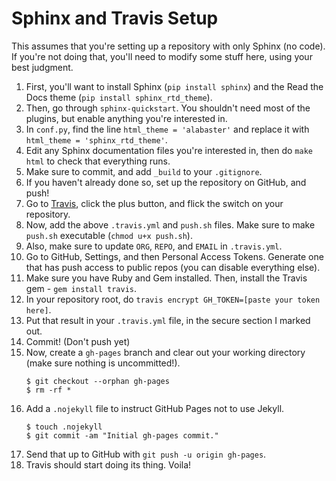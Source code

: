 # Sphinx and Travis Setup

This assumes that you're setting up a repository with only Sphinx (no code).  If you're not doing that, you'll need to modify some stuff here, using your best judgment.

1. First, you'll want to install Sphinx (`pip install sphinx`) and the Read the Docs theme (`pip install sphinx_rtd_theme`).
2. Then, go through `sphinx-quickstart`.  You shouldn't need most of the plugins, but enable anything you're interested in.
3. In `conf.py`, find the line `html_theme = 'alabaster'` and replace it with `html_theme = 'sphinx_rtd_theme'`.
4. Edit any Sphinx documentation files you're interested in, then do `make html` to check that everything runs.
5. Make sure to commit, and add `_build` to your `.gitignore`.
6. If you haven't already done so, set up the repository on GitHub, and push!
7. Go to [Travis](https://travis-ci.org), click the plus button, and flick the switch on your repository.
8. Now, add the above `.travis.yml` and `push.sh` files.  Make sure to make `push.sh` executable (`chmod u+x push.sh`).
9. Also, make sure to update `ORG`, `REPO`, and `EMAIL` in `.travis.yml`.
10. Go to GitHub, Settings, and then Personal Access Tokens.  Generate one that has push access to public repos (you can disable everything else).
11. Make sure you have Ruby and Gem installed.  Then, install the Travis gem - `gem install travis`.
12. In your repository root, do `travis encrypt GH_TOKEN=[paste your token here]`.
13. Put that result in your `.travis.yml` file, in the secure section I marked out.
14. Commit!  (Don't push yet)
15. Now, create a `gh-pages` branch and clear out your working directory (make sure nothing is uncommitted!).
    ```
    $ git checkout --orphan gh-pages
    $ rm -rf *
    ```
16. Add a `.nojekyll` file to instruct GitHub Pages not to use Jekyll.
     ```
    $ touch .nojekyll
    $ git commit -am "Initial gh-pages commit."
    ```
17. Send that up to GitHub with `git push -u origin gh-pages`.
18. Travis should start doing its thing.  Voila!